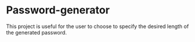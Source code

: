 # Password-generator
This project is useful for the user to choose to specify the desired length of the generated password.
